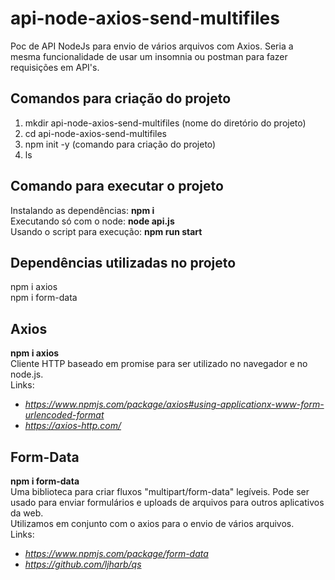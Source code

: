 # api-node-axios-send-multifiles
Poc de API NodeJs para envio de vários arquivos com Axios. Seria a mesma funcionalidade de usar um insomnia ou postman para fazer requisições em API's.  
  
## Comandos para criação do projeto  
1) mkdir api-node-axios-send-multifiles (nome do diretório do projeto)  
2) cd api-node-axios-send-multifiles  
3) npm init -y (comando para criação do projeto)  
4) ls  
  
## Comando para executar o projeto  
Instalando as dependências: **npm i**  
Executando só com o node: **node api.js**  
Usando o script para execução: **npm run start**   
  
## Dependências utilizadas no projeto  
npm i axios  
npm i form-data  
  
## Axios  
**npm i axios**  
Cliente HTTP baseado em promise para ser utilizado no navegador e no node.js.  
Links:  
- *https://www.npmjs.com/package/axios#using-applicationx-www-form-urlencoded-format*  
- *https://axios-http.com/*
  
## Form-Data  
**npm i form-data**  
Uma biblioteca para criar fluxos "multipart/form-data" legíveis. Pode ser usado para enviar formulários e uploads de arquivos para outros aplicativos da web.  
Utilizamos em conjunto com o axios para o envio de vários arquivos.  
Links:  
- *https://www.npmjs.com/package/form-data*  
- *https://github.com/ljharb/qs*
  
